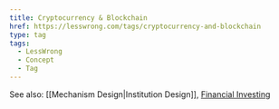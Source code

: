 ```yaml
---
title: Cryptocurrency & Blockchain
href: https://lesswrong.com/tags/cryptocurrency-and-blockchain
type: tag
tags:
  - LessWrong
  - Concept
  - Tag
---
```


See also: [[Mechanism Design|Institution Design]], [Financial Investing](https://www.lesswrong.com/tag/financial-investing)